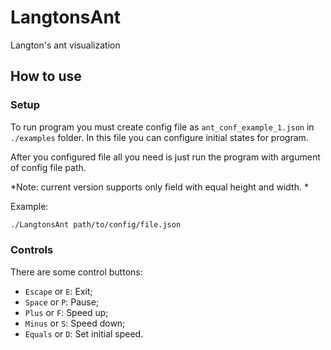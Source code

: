 # LangtonsAnt

Langton's ant visualization

## How to use
### Setup

To run program you must create config file as `ant_conf_example_1.json` in `./examples` folder. 
In this file you can configure initial states for program.

After you configured file all you need is just run the program with argument of config file path.

*Note: current version supports only field with equal height and width. *

Example: 
    
```bash
./LangtonsAnt path/to/config/file.json
```

### Controls

There are some control buttons:
* `Escape` or `E`: Exit;
* `Space` or `P`: Pause;
* `Plus` or `F`: Speed up;
* `Minus` or `S`: Speed down;
* `Equals` or `D`: Set initial speed.